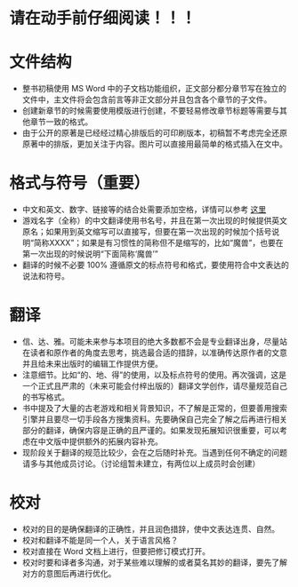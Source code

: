 <!-- 这是“写作须知.pdf”的源码，请一般用户阅读PDF版以获取最佳体验 -->
# 请在动手前仔细阅读！！！

# 文件结构

* 整书初稿使用 MS Word 中的子文档功能组织，正文部分都分章节写在独立的文件中，主文件将会包含前言等非正文部分并且包含各个章节的子文件。
* 创建新章节的时候需要使用模版进行创建，不要轻易修改章节标题等需要与其他章节一致的格式。
* 由于公开的原著是已经经过精心排版后的可印刷版本，初稿暂不考虑完全还原原著中的排版，更加关注于内容。图片可以直接用最简单的格式插入在文中。

# 格式与符号（重要）
* 中文和英文、数字、链接等的结合处需要添加空格，详情可以参考 [这里](https://github.com/sparanoid/chinese-copywriting-guidelines)
* 游戏名字（全称）的中文翻译使用书名号，并且在第一次出现的时候提供英文原名；如果用到英文缩写可以直接写，但要在第一次出现的时候加个括号说明“简称XXXX”；如果是有习惯性的简称但不是缩写的，比如“魔兽”，也要在第一次出现的时候说明“下面简称‘魔兽’”
* 翻译的时候不必要 100% 遵循原文的标点符号和格式，要使用符合中文表达的说法和符号。

# 翻译

* 信、达、雅。可能未来参与本项目的绝大多数都不会是专业翻译出身，尽量站在读者和原作者的角度去思考，挑选最合适的措辞，以准确传达原作者的文意并且给未来出版时的编辑工作提供方便。
* 注意细节。比如“的、地、得”的使用，以及标点符号的使用。再次强调，这是一个正式且严肃的（未来可能会付梓出版的）翻译文学创作，请尽量规范自己的书写格式。
* 书中提及了大量的古老游戏和相关背景知识，不了解是正常的，但要善用搜索引擎并且要尽一切手段各方搜集资料。先要确保自己完全了解之后再进行相关部分的翻译，确保内容是正确的且严谨的。如果发现拓展知识很重要，可以考虑在中文版中提供额外的拓展内容补充。
* 现阶段关于翻译的规范比较少，会在之后随时补充。当遇到任何不确定的问题请多与其他成员讨论。（讨论组暂未建立，有两位以上成员时会创建）

# 校对
* 校对的目的是确保翻译的正确性，并且润色措辞，使中文表达连贯、自然。
* 校对和翻译不能是同一个人，关于语言风格？
* 校对直接在 Word 文档上进行，但要把修订模式打开。
* 校对时要和译者多沟通，对于某些难以理解的或者莫名其妙的翻译，要先了解对方的意图后再进行优化。